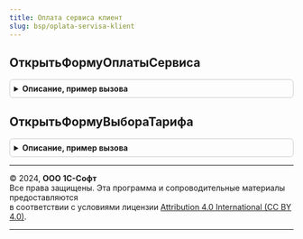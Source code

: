 ```yaml
---
title: Оплата сервиса клиент
slug: bsp/oplata-servisa-klient
---
```



## ОткрытьФормуОплатыСервиса
<details style="margin: 1em 0; padding: 0.5em; border: 1px solid #ccc; border-radius: 6px;">

<summary style="font-weight: bold; cursor: pointer;">Описание, пример вызова</summary>

```bsl

// Открывает форму форму оплаты сервиса.
// Метод переопределяется в расширении fresh.
// @skip-warning - обратная совместимость.
// @skip-check module-empty-method
//
Процедура ОткрытьФормуОплатыСервиса() Экспорт
```

Пример вызова
```bsl
ОплатаСервисаКлиент.ОткрытьФормуОплатыСервиса() 
```
</details>

## ОткрытьФормуВыбораТарифа
<details style="margin: 1em 0; padding: 0.5em; border: 1px solid #ccc; border-radius: 6px;">

<summary style="font-weight: bold; cursor: pointer;">Описание, пример вызова</summary>

```bsl

// Открывает форму выбора тарифа сервиса.
// Метод переопределяется в расширении fresh.
// @skip-warning - обратная совместимость.
// @skip-check module-empty-method
//
// Параметры:
//  КодОбслуживающейОрганизации	 - Число - код обслуживающей организации
//  Источник -ФормаКлиентскогоПриложения - источник открытия формы
//  ОповещениеОЗакрытии - ОписаниеОповещения - оповещение о закрытии формы выбора тарифа.
//
Процедура ОткрытьФормуВыбораТарифа(КодОбслуживающейОрганизации, Источник = Неопределено, ОповещениеОЗакрытии = Неопределено) Экспорт
```

Пример вызова
```bsl
ОплатаСервисаКлиент.ОткрытьФормуВыбораТарифа(КодОбслуживающейОрганизации, Источник, ОповещениеОЗакрытии);
```
</details>

---

© 2024, **ООО 1С-Софт**  
Все права защищены. Эта программа и сопроводительные материалы предоставляются  
в соответствии с условиями лицензии [Attribution 4.0 International (CC BY 4.0)](https://creativecommons.org/licenses/by/4.0/legalcode).

---
